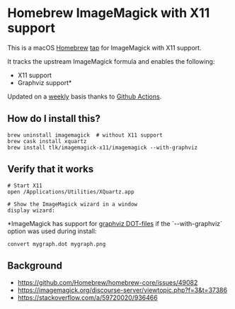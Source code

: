 # Homebrew ImageMagick with X11 support

This is a macOS [Homebrew](https://brew.sh) [tap](https://docs.brew.sh/Taps) for ImageMagick with X11 support.

It tracks the upstream ImageMagick formula and enables the following:
- X11 support
- Graphviz support*

Updated on a [weekly](.github/workflows/weekly-update.yml) basis thanks to [Github Actions](https://github.com/features/actions).

## How do I install this?
```
brew uninstall imagemagick  # without X11 support
brew cask install xquartz
brew install tlk/imagemagick-x11/imagemagick --with-graphviz
```

## Verify that it works
```
# Start X11
open /Applications/Utilities/XQuartz.app

# Show the ImageMagick wizard in a window
display wizard:
```

*ImageMagick has support for [graphviz DOT-files](https://en.wikipedia.org/wiki/DOT_(graph_description_language)) if the `--with-graphviz` option was used during install:
```
convert mygraph.dot mygraph.png
```

## Background
* https://github.com/Homebrew/homebrew-core/issues/49082
* https://imagemagick.org/discourse-server/viewtopic.php?f=3&t=37386
* https://stackoverflow.com/a/59720020/936466
